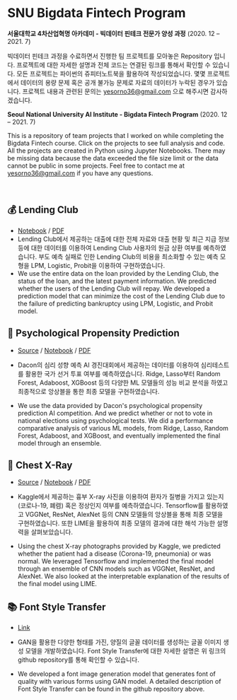 # SNU Bigdata Fintech Program

**서울대학교 4차산업혁명 아카데미 - 빅데이터 핀테크 전문가 양성 과정** (2020. 12 – 2021. 7)

빅데이터 핀테크 과정을 수료하면서 진행한 팀 프로젝트를 모아놓은 Repository 입니다. 프로젝트에 대한 자세한 설명과 전체 코드는 연결된 링크를 통해서 확인할 수 있습니다. 모든 프로젝트는 파이썬의 쥬피터노트북을 활용하여 작성되었습니다. 몇몇 프로젝트에서 데이터의 용량 문제 혹은 공개 불가능 문제로 자료의 데이터가 누락된 경우가 있습니다. 프로젝트 내용과 관련된 문의는 yesorno36@gmail.com 으로 해주시면 감사하겠습니다.



**Seoul National University AI Institute - Bigdata Fintech Program** (2020. 12 – 2021. 7)

This is a repository of team projects that I worked on while completing the Bigdata Fintech course. Click on the projects to see full analysis and code. All the projects are created in Python using Jupyter Notebooks. There may be missing data because the data exceeded the file size limit or the data cannot be public in some projects. Feel free to contact me at yesorno36@gmail.com if you have any questions.

<br>

## &#128176; Lending Club

- [Notebook](https://github.com/cgvvxx/SNU_Bigdata_Fintech/tree/master/Lending_Club) / [PDF](https://github.com/cgvvxx/SNU_Bigdata_Fintech/blob/master/Lending_Club/Lending_Club.pdf)
- Lending Club에서 제공하는 대출에 대한 전체 자료와 대출 현황 및 최근 지급 정보 등에 대한 데이터를 이용하여 Lending Club 사용자의 원금 상환 여부를 예측하였습니다. 부도 예측 실패로 인한 Lending Club의 비용을 최소화할 수 있는 예측 모형을 LPM, Logistic, Probit을 이용하여 구현하였습니다.
- We use the entire data on the loan provided by the Lending Club, the status of the loan, and the latest payment information. We predicted whether the users of the Lending Club will repay. We developed a prediction model that can minimize the cost of the Lending Club due to the failure of predicting bankruptcy using LPM, Logistic, and Probit model.

## &#128081; Psychological Propensity Prediction

- [Source](https://dacon.io/competitions/official/235647/overview/description) / [Notebook](https://github.com/cgvvxx/SNU_Bigdata_Fintech/tree/master/Psychological_Propensity_Prediction) / [PDF](https://github.com/cgvvxx/SNU_Bigdata_Fintech/blob/master/Psychological_Propensity_Prediction/Psychological_Propensity_Prediction.pdf)

- Dacon의 심리 성향 예측 AI 경진대회에서 제공하는 데이터를 이용하여 심리테스트를 활용한 국가 선거 투표 여부를 예측하였습니다. Ridge, Lasso부터 Random Forest, Adaboost, XGBoost 등의 다양한 ML 모델들의 성능 비교 분석을 하였고 최종적으로 앙상블을 통한 최종 모델을 구현하였습니다.
- We use the data provided by Dacon's psychological propensity prediction AI competition. And we predict whether or not to vote in national elections using psychological tests. We did a performance comparative analysis of various ML models, from Ridge, Lasso, Random Forest, Adaboost, and XGBoost, and eventually implemented the final model through an ensemble.

## &#127971; Chest X-Ray

- [Source](https://www.kaggle.com/prashant268/chest-xray-covid19-pneumonia) / [Notebook](https://github.com/cgvvxx/SNU_Bigdata_Fintech/tree/master/Chest_X-ray) / [PDF](https://github.com/cgvvxx/SNU_Bigdata_Fintech/blob/master/Chest_X-ray/Chest_X-ray.pdf)

- Kaggle에서 제공하는 흉부 X-ray 사진을 이용하여 환자가 질병을 가지고 있는지(코로나-19, 폐렴) 혹은 정상인지 여부를 예측하였습니다. Tensorflow를 활용하였고 VGGNet, ResNet, AlexNet 등의 CNN 모델들의 앙상블을 통해 최종 모델을 구현하였습니다. 또한 LIME을 활용하여 최종 모델의 결과에 대한 해석 가능한 설명력을 살펴보았습니다.
- Using the chest X-ray photographs provided by Kaggle, we predicted whether the patient had a disease (Corona-19, pneumonia) or was normal. We leveraged Tensorflow and implemented the final model through an ensemble of CNN models such as VGGNet, ResNet, and AlexNet. We also looked at the interpretable explanation of the results of the final model using LIME.

## &#128218; Font Style Transfer

- [Link](https://github.com/cgvvxx/Font_Style_Transfer)

- GAN을 활용한 다양한 형태를 가진, 양질의 글꼴 데이터를 생성하는 글꼴 이미지 생성 모델을 개발하였습니다.  Font Style Transfer에 대한 자세한 설명은 위 링크의 github repository를 통해 확인할 수 있습니다.
- We developed a font image generation model that generates font of quality with various forms using GAN model. A detailed description of Font Style Transfer can be found in the github repository above.

